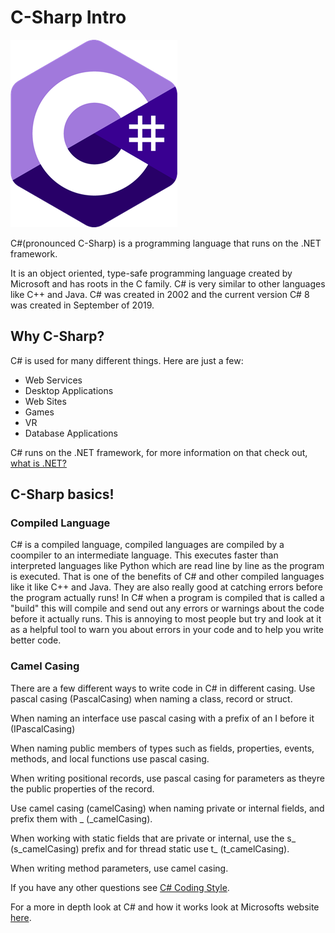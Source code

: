 # C-Sharp Intro

![logo](../Assets/csharplogo.png)

C#(pronounced C-Sharp) is a programming language that runs on the .NET framework.

It is an object oriented, type-safe programming language created by Microsoft and has roots in the C family. C# is very similar to other languages like C++ and Java. C# was created in 2002 and the current version C# 8 was created in September of 2019.

## Why C-Sharp?

C# is used for many different things. Here are just a few:
* Web Services
* Desktop Applications
* Web Sites
* Games
* VR
* Database Applications

C# runs on the .NET framework, for more information on that check out, [what is .NET?](.NET-intro.md)

## C-Sharp basics!

### Compiled Language
C# is a compiled language, compiled languages are compiled by a coompiler to an intermediate language. This executes faster than interpreted languages like Python which are read line by line as the program is executed. That is one of the benefits of C# and other compiled languages like it like C++ and Java. They are also really good at catching errors before the program actually runs! In C# when a program is compiled that is called a "build" this will compile and send out any errors or warnings about the code before it actually runs. This is annoying to most people but try and look at it as a helpful tool to warn you about errors in your code and to help you write better code.

### Camel Casing
There are a few different ways to write code in C# in different casing. Use pascal casing (PascalCasing) when naming a class, record or struct. 

When naming an interface use pascal casing with a prefix of an I before it (IPascalCasing)

When naming public members of types such as fields, properties, events, methods, and local functions use pascal casing.

When writing positional records, use pascal casing for parameters as theyre the public properties of the record.

Use camel casing (camelCasing) when naming private or internal fields, and prefix them with _ (_camelCasing).

When working with static fields that are private or internal, use the s_ (s_camelCasing) prefix and for thread static use t_ (t_camelCasing).

When writing method parameters, use camel casing.

If you have any other questions see [C# Coding Style](https://github.com/dotnet/runtime/blob/main/docs/coding-guidelines/coding-style.md).

For a more in depth look at C# and how it works look at Microsofts website [here](https://docs.microsoft.com/en-us/dotnet/csharp/tour-of-csharp/).








